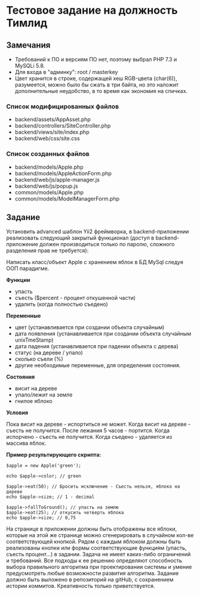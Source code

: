 # Тестовое задание на должность Тимлид #

## Замечания ##
- Требований к ПО и версиям ПО нет, поэтому выбрал PHP 7.3 и MySQLi 5.8.
- Для входа в "админку": root / masterkey
- Цвет хранится в строке, содержащей хеш RGB-цвета (char(6)), разумеется, можно было бы сжать в три байта, но это наложит дополнительные неудобство, в то время как экономия на спичках.

### Список модифицированных файлов ###
- backend/assets/AppAsset.php
- backend/controllers/SiteController.php
- backend/views/site/index.php
- backend/web/css/site.css

### Список созданных файлов ###
- backend/models/Apple.php
- backend/models/AppleActionForm.php
- backend/web/js/apple-manager.js
- backend/web/js/popup.js
- common/models/Apple.php
- common/models/ModelManagerForm.php

## Задание ##
Установить advanced шаблон Yii2 фреймворка, в backend-приложении реализовать следующий закрытый функционал (доступ в backend-приложение должен производиться только по паролю, сложного разделения прав не требуется):

Написать класс/объект Apple с хранением яблок в БД MySql следуя ООП парадигме.

**Функции**
- упасть
- съесть ($percent - процент откушенной части)
- удалить (когда полностью съедено)

**Переменные**
- цвет (устанавливается при создании объекта случайным)
- дата появления (устанавливается при создании объекта случайным unixTmeStamp)
- дата падения (устанавливается при падении объекта с дерева)
- статус (на дереве / упало)
- сколько съели (%)
- другие необходимые переменные, для определения состояния.

**Состояния**
- висит на дереве
- упало/лежит на земле
- гнилое яблоко

**Условия**

Пока висит на дереве - испортиться не может.
Когда висит на дереве - съесть не получится.
После лежания 5 часов - портится.
Когда испорчено - съесть не получится.
Когда съедено - удаляется из массива яблок.

**Пример результирующего скрипта:**
```
$apple = new Apple('green');

echo $apple->color; // green

$apple->eat(50); // Бросить исключение - Съесть нельзя, яблоко на дереве
echo $apple->size; // 1 - decimal

$apple->fallToGround(); // упасть на землю
$apple->eat(25); // откусить четверть яблока
echo $apple->size; // 0,75
```

На странице в приложении должны быть отображены все яблоки, которые на этой же странице можно сгенерировать в случайном кол-ве соответствующей кнопкой.
Рядом с каждым яблоком должны быть реализованы кнопки или формы соответствующие функциям (упасть, съесть  процент…) в задании.
Задача не имеет каких-либо ограничений и требований. Все подходы к ее решению определяют способность выбора правильного алгоритма при проектировании системы и умение предусмотреть любые возможности развития алгоритма. Задание должно быть выложено в репозиторий на gitHub, с сохранением истории коммитов. Креативность только приветствуется. 